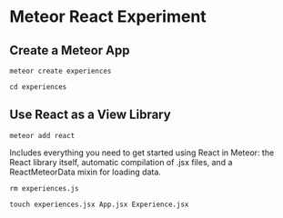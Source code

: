 Meteor React Experiment
=======================

## Create a Meteor App

```
meteor create experiences
```

```
cd experiences
```

## Use React as a View Library

```
meteor add react
```

Includes everything you need to get started using React in Meteor: the React library itself, automatic compilation of .jsx files, and a ReactMeteorData mixin for loading data.

```
rm experiences.js

touch experiences.jsx App.jsx Experience.jsx
```
